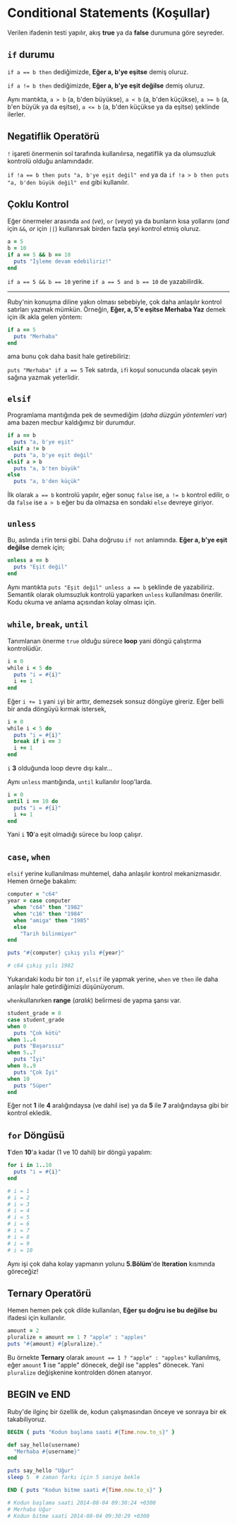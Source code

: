 # Conditional Statements (Koşullar)

Verilen ifadenin testi yapılır, akış **true** ya da **false** durumuna göre seyreder.

## `if` durumu

`if a == b then` dediğimizde, **Eğer a, b'ye eşitse** demiş oluruz.

`if a != b then` dediğimizde, **Eğer a, b'ye eşit değilse** demiş oluruz.

Aynı mantıkta, `a > b` (a, b'den büyükse), `a < b` (a, b'den küçükse), `a >= b` (a, b'en büyük ya da eşitse), `a <= b` (a, b'den küçükse ya da eşitse) şeklinde ilerler.

## Negatiflik Operatörü

`!` işareti önermenin sol tarafında kullanılırsa, negatiflik ya da olumsuzluk kontrolü olduğu anlamındadır.

`if !a == b then puts "a, b'ye eşit değil" end` ya da `if !a > b then puts "a, b'den büyük değil" end` gibi kullanılır.

## Çoklu Kontrol

Eğer önermeler arasında `and` (_ve_), `or` (_veya_) ya da bunların kısa yollarını (_and_ için `&&`, _or_ için `||`) kullanırsak birden fazla şeyi kontrol etmiş oluruz.

```ruby
a = 5
b = 10
if a == 5 && b == 10
  puts "İşleme devam edebiliriz!"
end
```

`if a == 5 && b == 10` yerine `if a == 5 and b == 10` de yazabilirdik.

***

Ruby'nin konuşma diline yakın olması sebebiyle, çok daha anlaşılır kontrol satırları yazmak mümkün. Örneğin, **Eğer, a, 5'e eşitse Merhaba Yaz** demek için ilk akla gelen yöntem:

```ruby
if a == 5
  puts "Merhaba"
end
```

ama bunu çok daha basit hale getirebiliriz:

`puts "Merhaba" if a == 5` Tek satırda, `if`i koşul sonucunda olacak şeyin sağına yazmak yeterlidir.

## `elsif`

Programlama mantığında pek de sevmediğim (_daha düzgün yöntemleri var_) ama bazen mecbur kaldığımız bir durumdur.

```ruby
if a == b
  puts "a, b'ye eşit"
elsif a != b
  puts "a, b'ye eşit değil"
elsif a > b
  puts "a, b'ten büyük"
else
  puts "a, b'den küçük"
```

İlk olarak `a == b` kontrolü yapılır, eğer sonuç `false` ise, `a != b` kontrol edilir, o da `false` ise `a > b` eğer bu da olmazsa en sondaki `else` devreye giriyor.

## `unless`

Bu, aslında `if`in tersi gibi. Daha doğrusu `if not` anlamında. **Eğer a, b'ye eşit değilse** demek için;

```ruby
unless a == b
  puts "Eşit değil"
end
```

Aynı mantıkta `puts "Eşit değil" unless a == b` şeklinde de yazabiliriz. Semantik olarak olumsuzluk kontrolü yaparken `unless` kullanılması önerilir. Kodu okuma ve anlama açısından kolay olması için.

## `while`, `break`, `until`

Tanımlanan önerme `true` olduğu sürece **loop** yani döngü çalıştırma kontrolüdür.

```ruby
i = 0
while i < 5 do
  puts "i = #{i}"
  i += 1
end
```

Eğer `i += 1` yani `i`yi bir arttır, demezsek sonsuz döngüye gireriz. Eğer belli bir anda döngüyü kırmak istersek,

```ruby
i = 0
while i < 5 do
  puts "i = #{i}"
  break if i == 3
  i += 1
end
```

`i` **3** olduğunda loop devre dışı kalır...

Aynı `unless` mantığında, `until` kullanılır loop'larda.

```ruby
i = 0
until i == 10 do
  puts "i = #{i}"
  i += 1
end
```

Yani `i` **10**'a eşit olmadığı sürece bu loop çalışır.

## `case`, `when`
`elsif` yerine kullanılması muhtemel, daha anlaşılır kontrol mekanizmasıdır. Hemen örneğe bakalım:

```ruby
computer = "c64"
year = case computer
  when "c64" then "1982"
  when "c16" then "1984"
  when "amiga" then "1985"
  else
    "Tarih bilinmiyor"
end

puts "#{computer} çıkış yılı #{year}"

# c64 çıkış yılı 1982
```

Yukarıdaki kodu bir ton `if`, `elsif` ile yapmak yerine, `when` ve `then` ile daha anlaşılır hale getirdiğimizi düşünüyorum.

`when`kullanırken **range** (_aralık_) belirmesi de yapma şansı var.

```ruby
student_grade = 8
case student_grade
when 0
  puts "Çok kötü"
when 1..4
  puts "Başarısız"
when 5..7
  puts "İyi"
when 8..9
  puts "Çok İyi"
when 10
  puts "Süper"
end
```

Eğer not **1** ile **4** aralığındaysa (ve dahil ise) ya da **5** ile **7** aralığındaysa gibi bir kontrol ekledik.

## `for` Döngüsü

**1**'den **10**'a kadar (1 ve 10 dahil) bir döngü yapalım:

```ruby
for i in 1..10
  puts "i = #{i}"
end

# i = 1
# i = 2
# i = 3
# i = 4
# i = 5
# i = 6
# i = 7
# i = 8
# i = 9
# i = 10
```

Aynı işi çok daha kolay yapmanın yolunu **5.Bölüm**'de **Iteration** kısmında göreceğiz!

## Ternary Operatörü

Hemen hemen pek çok dilde kullanılan, **Eğer şu doğru ise bu değilse bu** ifadesi için kullanılır.

```ruby
amount = 2
pluralize = amount == 1 ? "apple" : "apples"
puts "#{amount} #{pluralize}."
```

Bu örnekte **Ternary** olarak `amount == 1 ? "apple" : "apples"` kullanılmış, eğer `amount` **1** ise "apple" dönecek, değil ise "apples" dönecek. Yani `pluralize` değişkenine kontrolden dönen atanıyor.

## BEGIN ve END

Ruby'de ilginç bir özellik de, kodun çalışmasından önceye ve sonraya bir ek takabiliyoruz.

```ruby
BEGIN { puts "Kodun başlama saati #{Time.now.to_s}" }

def say_hello(username)
  "Merhaba #{username}"
end

puts say_hello "Uğur"
sleep 5  # zaman farkı için 5 saniye bekle

END { puts "Kodun bitme saati #{Time.now.to_s}" }

# Kodun başlama saati 2014-08-04 09:30:24 +0300
# Merhaba Uğur
# Kodun bitme saati 2014-08-04 09:30:29 +0300
```


